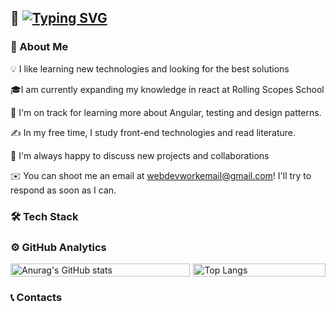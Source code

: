 ## 	:wave: [![Typing SVG](https://readme-typing-svg.herokuapp.com?lines=Hey+there!+I'm+Sergey)](https://git.io/typing-svg)
### :briefcase: About Me
:bulb: I like learning new technologies and looking for the best solutions

:mortar_board:I am currently expanding my knowledge in react at Rolling Scopes School

🌱 I'm on track for learning more about Angular, testing and design patterns.

✍️  In my free time, I study front-end technologies and read literature.

💬 I'm always happy to discuss new projects and collaborations

✉️  You can shoot me an email at webdevworkemail@gmail.com! I'll try to respond as soon as I can.

### 🛠 Tech Stack

### ⚙️  GitHub Analytics
<p  dir="auto">
<a style="display: grid; grid-auto-flow: column; gap: 5px" href="https://github.com/SergeyKozlovskiy">
  <img src="https://camo.githubusercontent.com/4731bae44841342ce4623da88596f180153945a5aba5aa885d469af49275afce/68747470733a2f2f6769746875622d726561646d652d73746174732e76657263656c2e6170702f6170693f757365726e616d653d5365726765794b6f7a6c6f76736b69792673686f775f69636f6e733d74727565267468656d653d7261646963616c" alt="Anurag's GitHub stats" data-canonical-src="https://github-readme-stats.vercel.app/api?username=SergeyKozlovskiy&amp;show_icons=true&theme=algolia&include_all_commits=true&count_private=true" style="max-width: 100%; height: 100%;">
  <img src="https://camo.githubusercontent.com/f4efc597b896bff48a3d05bc61557d546c58a68684813b48d3ae1024f4844d9c/68747470733a2f2f6769746875622d726561646d652d73746174732e76657263656c2e6170702f6170692f746f702d6c616e67732f3f757365726e616d653d5365726765794b6f7a6c6f76736b6979266c61796f75743d636f6d70616374" alt="Top Langs" data-canonical-src="https://github-readme-stats.vercel.app/api/top-langs/?username=SergeyKozlovskiy&layout=compact&langs_count=8&theme=algolia" style="max-width: 100%; height: 100%">
</a>
</p>







### :telephone_receiver: Contacts


